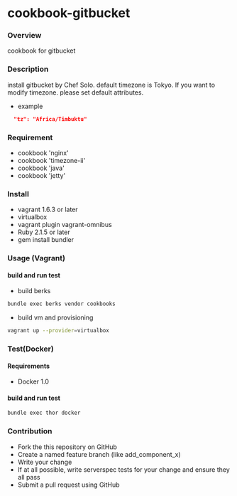 cookbook-gitbucket
==================

### Overview

cookbook for gitbucket

### Description

install gitbucket by Chef Solo.
default timezone is Tokyo.
If you want to modify timezone. please set default attributes.

* example

```json
  "tz": "Africa/Timbuktu"
```

### Requirement

* cookbook 'nginx'
* cookbook 'timezone-ii'
* cookbook 'java'
* cookbook 'jetty'

### Install

* vagrant 1.6.3 or later
* virtualbox
* vagrant plugin vagrant-omnibus
* Ruby 2.1.5 or later
* gem install bundler

### Usage (Vagrant)

#### build and run test

* build berks

```bash
bundle exec berks vendor cookbooks
```

* build vm and provisioning

```bash
vagrant up --provider=virtualbox
```

### Test(Docker)

#### Requirements

* Docker 1.0

#### build and run test

```bash
bundle exec thor docker
```

### Contribution
- Fork the this repository on GitHub
- Create a named feature branch (like add_component_x)
- Write your change
- If at all possible, write serverspec tests for your change and ensure they all pass
- Submit a pull request using GitHub
